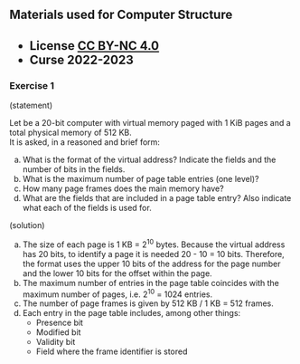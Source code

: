 ## Materials used for Computer Structure

<html>
<h2><ul>
<li>License <a href="http:/creativecommons.org/licenses/by-nc/4.0/">CC BY-NC 4.0</a> </li>
<li>Curse 2022-2023</li>
</ul></h2>
</html>


### Exercise 1

   (statement)
<html>
Let be a 20-bit computer with virtual memory paged with 1 KiB pages and a total physical memory of 512 KB.<br>
It is asked, in a reasoned and brief form:<br>
<ol type="a">
<li>What is the format of the virtual address? Indicate the fields and the number of bits in the fields.</li>
<li>What is the maximum number of page table entries (one level)?</li>
<li>How many page frames does the main memory have?</li>
<li>What are the fields that are included in a page table entry? Also indicate what each of the fields is used for.</li>
</ol>
</html>

   (solution)
<html>
<ol type="a">
<li>The size of each page is 1 KB = 2<sup>10</sup> bytes. Because the virtual address has 20 bits, to identify a page it is needed 20 - 10 = 10 bits.
Therefore, the format uses the upper 10 bits of the address for the page number and the lower 10 bits for the offset within the page.</li>
<li>The maximum number of entries in the page table coincides with the maximum number of pages, i.e.  2<sup>10</sup> = 1024 entries.</li>
<li>The number of page frames is given by 512 KB / 1 KB = 512 frames.</li>
<li>Each entry in the page table includes, among other things:
<ul>
<li>Presence bit</li>
<li>Modified bit</li>
<li>Validity bit</li>
<li>Field where the frame identifier is stored</li>
</ul>
</ol>
</html>

